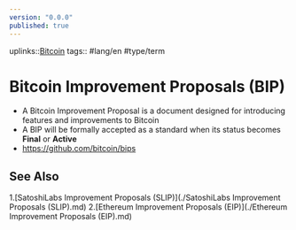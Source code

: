 ```yaml
---
version: "0.0.0"
published: true
---
```

uplinks::[Bitcoin](./Bitcoin.md)
tags:: #lang/en #type/term
# Bitcoin Improvement Proposals (BIP)
- A Bitcoin Improvement Proposal is a document designed for introducing features and improvements to Bitcoin
- A BIP will be formally accepted as a standard when its status becomes **Final** or **Active**
- https://github.com/bitcoin/bips

## See Also
1.[SatoshiLabs Improvement Proposals (SLIP)](./SatoshiLabs Improvement Proposals (SLIP).md)
2.[Ethereum Improvement Proposals (EIP)](./Ethereum Improvement Proposals (EIP).md)
